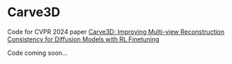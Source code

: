 # Carve3D
Code for CVPR 2024 paper [Carve3D: Improving Multi-view Reconstruction Consistency for Diffusion Models with RL Finetuning](https://desaixie.github.io/carve-3d/)

Code coming soon...
